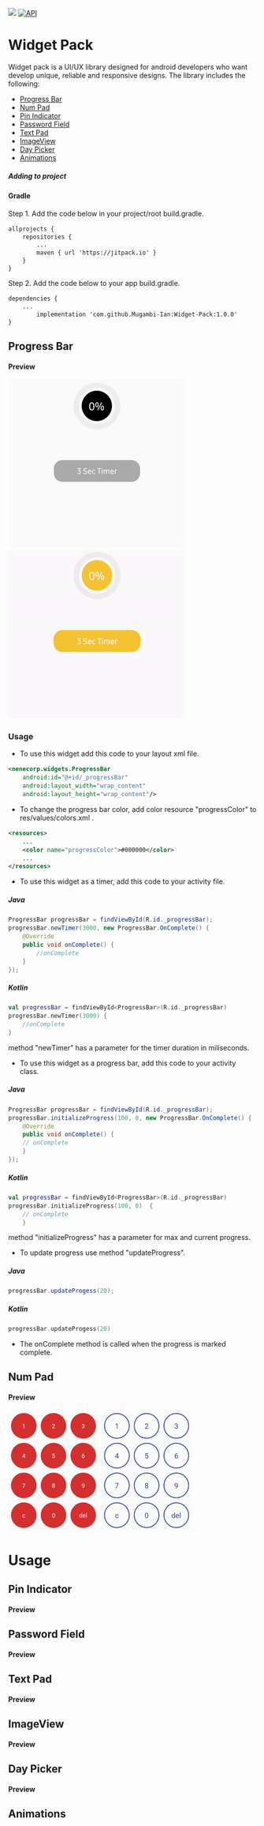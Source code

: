 [![](https://jitpack.io/v/Mugambi-Ian/Widget-Pack.svg)](https://jitpack.io/#Mugambi-Ian/Widget-Pack)
[![API](https://img.shields.io/badge/API-21%2B-brightgreen.svg?style=flat)](https://android-arsenal.com/api?level=21)
# Widget Pack
Widget pack is a UI/UX library designed for android developers who want develop unique, reliable and responsive designs. The library includes the following:  
* [Progress Bar](https://github.com/Mugambi-Ian/Widget-Pack/blob/master/README.md#progress-bar)  
* [Num Pad](https://github.com/Mugambi-Ian/Widget-Pack/blob/master/README.md#num-pad)  
* [Pin Indicator](https://github.com/Mugambi-Ian/Widget-Pack/blob/master/README.md#pin-indicator)  
* [Password Field](https://github.com/Mugambi-Ian/Widget-Pack/blob/master/README.md#password-field)  
* [Text Pad](https://github.com/Mugambi-Ian/Widget-Pack/blob/master/README.md#text-pad)  
* [ImageView](https://github.com/Mugambi-Ian/Widget-Pack/blob/master/README.md#imageview)  
* [Day Picker](https://github.com/Mugambi-Ian/Widget-Pack/blob/master/README.md#preview-5)  
* [Animations](https://github.com/Mugambi-Ian/Widget-Pack/blob/master/README.md#animations)  

##### Adding to project 
#### Gradle
Step 1. Add the code below in your project/root build.gradle.  

	allprojects {
		repositories {
			...
			maven { url 'https://jitpack.io' }
		}
	}  
  
Step 2. Add the code below to your app build.gradle.

	dependencies {
		...
	        implementation 'com.github.Mugambi-Ian:Widget-Pack:1.0.0'
	}  
	
## Progress Bar
#### Preview
![](https://github.com/Mugambi-Ian/Widget-Pack/raw/master/Widgets/Preview/pb_black.gif)	![](https://github.com/Mugambi-Ian/Widget-Pack/raw/master/Widgets/Preview/pb_yellow.gif)
### Usage
* To use this widget add this code to your layout xml file.
```xml
<nenecorp.widgets.ProgressBar  
	android:id="@+id/_progressBar"  
	android:layout_width="wrap_content"  
	android:layout_height="wrap_content"/>
```  
* To change the progress bar color, add color resource "progressColor" to res/values/colors.xml .  
```xml 
<resources>
    ...
    <color name="progressColor">#000000</color>
    ...
</resources>
```  
* To use this widget as a timer, add this code to your activity file.
##### Java
```java 
ProgressBar progressBar = findViewById(R.id._progressBar);
progressBar.newTimer(3000, new ProgressBar.OnComplete() {
	@Override
	public void onComplete() {
		//onComplete
	}
});
```
##### Kotlin
```kotlin 
val progressBar = findViewById<ProgressBar>(R.id._progressBar)
progressBar.newTimer(3000) {
	//onComplete
}

```  
method "newTimer" has a parameter for the timer duration in miliseconds.  
* To use this widget as a progress bar, add this code to your activity class.
##### Java
```java
ProgressBar progressBar = findViewById(R.id._progressBar);
progressBar.initializeProgress(100, 0, new ProgressBar.OnComplete() {
	@Override
	public void onComplete() {
	// onComplete
	}
});
```
##### Kotlin
```kotlin
val progressBar = findViewById<ProgressBar>(R.id._progressBar)
progressBar.initializeProgress(100, 0) 	{ 
	// onComplete
	}
```
method "initializeProgress" has a parameter for max and current progress.  
* To update progress use method "updateProgress".  
##### Java
```java
progressBar.updateProgess(20);
```
##### Kotlin
```kotlin
progressBar.updateProgess(20)
```
* The onComplete method is called when the progress is marked complete.
## Num Pad
#### Preview
![Image](https://github.com/Mugambi-Ian/Widget-Pack/raw/master/Widgets/Preview/pn_01.png) ![Image](https://github.com/Mugambi-Ian/Widget-Pack/raw/master/Widgets/Preview/pn_03.png) 
# Usage

## Pin Indicator
#### Preview
## Password Field
#### Preview
## Text Pad
#### Preview
## ImageView
#### Preview 
## Day Picker
#### Preview
## Animations
